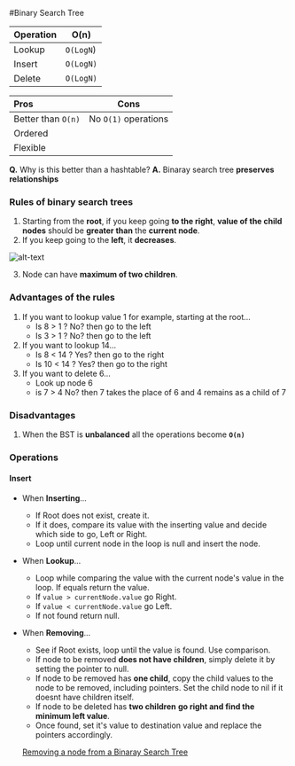 #Binary Search Tree

| Operation     | O(n)      |
|:--------------|-----------|
| Lookup        | `O(LogN`) |
| Insert        | `O(LogN)` |
| Delete        | `O(LogN)` |


| Pros                    | Cons      |
|:------------------------|-----------|
| Better than `O(n)`        | No `O(1)` operations |
| Ordered                 |                    |
| Flexible                |                    |

**Q.** Why is this better than a hashtable?
**A.** Binaray search tree **preserves relationships**

### Rules of binary search trees

1. Starting from the **root**, if you keep going **to the right**, **value of the child nodes** should be **greater than** the **current node**.
2. If you keep going to the **left**, it **decreases**.
   
![alt-text](https://upload.wikimedia.org/wikipedia/commons/thumb/d/da/Binary_search_tree.svg/800px-Binary_search_tree.svg.png "Binary Search Tree")

3. Node can have **maximum of two children**.


### Advantages of the rules

1. If you want to lookup value 1 for example, starting at the root...
   * Is 8 > 1 ? No? then go to the left
   * Is 3 > 1 ? No? then go to the left
2. If you want to lookup 14...
    * Is 8 < 14 ? Yes? then go to the right
    * Is 10 < 14 ? Yes? then go to the right
3. If you want to delete 6...
    * Look up node 6
    * is 7 > 4 No? then 7 takes the place of 6 and 4 remains as a child of 7

### Disadvantages

1. When the BST is **unbalanced** all the operations become **`O(n)`**

### Operations

#### Insert

* When **Inserting**...
    * If Root does not exist, create it.
    * If it does, compare its value with the inserting value and decide which side to go, Left or Right.
    * Loop until current node in the loop is null and insert the node.

* When **Lookup**...
    * Loop while comparing the value with the current node's value in the loop. If equals return the value.
    *  If `value > currentNode.value` go Right.
    *  If `value < currentNode.value` go Left.
    *  If not found return null.

* When **Removing**...
    *  See if Root exists, loop until the value is found. Use comparison.
    *  If node to be removed **does not have children**, simply delete it by setting the pointer to null.
    *  If node to be removed has **one child**, copy the child values to the node to be removed, including pointers. Set the child node to nil if it doesnt have children itself.
    *  If node to be deleted has **two children** **go right and find the minimum left value**.
    *  Once found, set it's value to destination value and replace the pointers accordingly.
    
    [Removing a node from a Binaray Search Tree](http://www.algolist.net/Data_structures/Binary_search_tree/Removal)


